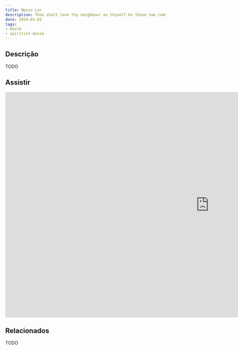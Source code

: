 ```yaml
---
title: Nosso Lar
description: Thou shalt love thy neighbour as thyself On these two commandments hang all the Law the prophet Carlos Vereza, Lúcio Mauro
date: 2019-01-01
tags: 
- movie
- spiritist-movie
---
```


## Descrição
TODO

## Assistir
<iframe width="1280" height="709" src="https://www.youtube.com/embed/aWG3H4FWbjQ" frameborder="0" allow="accelerometer; autoplay; encrypted-media; gyroscope; picture-in-picture" allowfullscreen></iframe>


## Relacionados
TODO



